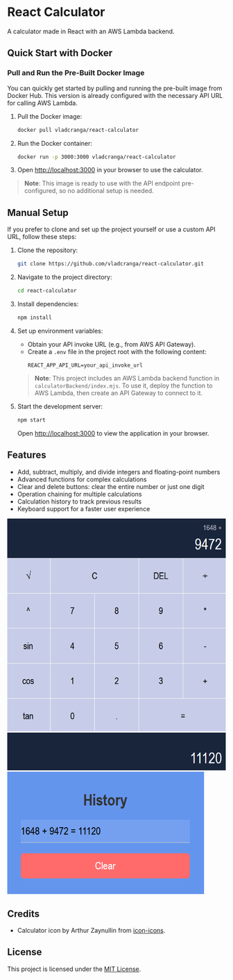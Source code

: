 # React Calculator
A calculator made in React with an AWS Lambda backend.

## Quick Start with Docker

### Pull and Run the Pre-Built Docker Image

You can quickly get started by pulling and running the pre-built image from Docker Hub. This version is already configured with the necessary API URL for calling AWS Lambda.

1. Pull the Docker image:
   ```bash
   docker pull vladcranga/react-calculator
   ```

2. Run the Docker container:
   ```bash
   docker run -p 3000:3000 vladcranga/react-calculator
   ```

3. Open [http://localhost:3000](http://localhost:3000) in your browser to use the calculator.

> **Note**: This image is ready to use with the API endpoint pre-configured, so no additional setup is needed.

## Manual Setup

If you prefer to clone and set up the project yourself or use a custom API URL, follow these steps:

1. Clone the repository:
   ```bash
   git clone https://github.com/vladcranga/react-calculator.git
   ```

2. Navigate to the project directory:
   ```bash
   cd react-calculator
   ```

3. Install dependencies:
   ```bash
   npm install
   ```

4. Set up environment variables:

   - Obtain your API invoke URL (e.g., from AWS API Gateway).
   - Create a `.env` file in the project root with the following content:
     ```plaintext
     REACT_APP_API_URL=your_api_invoke_url
     ```

   > **Note**: This project includes an AWS Lambda backend function in `calculatorBackend/index.mjs`. To use it, deploy the function to AWS Lambda, then create an API Gateway to connect to it.

5. Start the development server:
   ```bash
   npm start
   ```

   Open [http://localhost:3000](http://localhost:3000) to view the application in your browser.

## Features

- Add, subtract, multiply, and divide integers and floating-point numbers
- Advanced functions for complex calculations
- Clear and delete buttons: clear the entire number or just one digit
- Operation chaining for multiple calculations
- Calculation history to track previous results
- Keyboard support for a faster user experience

![example picture](public/assets/images/calculator.png)
![the result](public/assets/images/result.png)
![the history feature](public/assets/images/history.png)

## Credits

- Calculator icon by Arthur Zaynullin from [icon-icons](https://icon-icons.com/icon/calculator/72046).

## License

This project is licensed under the [MIT License](https://opensource.org/license/MIT).
